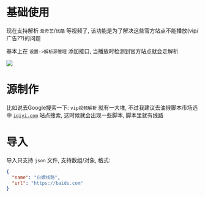 # 基础使用

现在支持解析 `爱奇艺`/`优酷` 等视频了, 该功能是为了解决这些官方站点不能播放(vip/广告??)的问题

基本上在 `设置->解析源管理` 添加接口, 当播放时检测到官方站点就会走解析

![](https://files.catbox.moe/sh6i9k.gif)

# 源制作

比如说去Google搜索一下: `vip视频解析` 就有一大堆, 不过我建议去油猴脚本市场选中 [`iqiyi.com`](https://greasyfork.org/zh-CN/scripts/by-site/iqiyi.com) 站点搜索, 这时候就会出现一些脚本, 脚本里就有线路

# 导入

导入只支持 `json` 文件, 支持数组/对象, 格式:

```json
{
  "name": "白嫖线路",
  "url": "https://baidu.com"
}
```